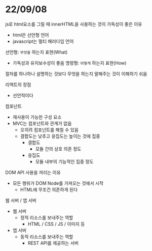 # 22/09/08

js로 html요소를 그릴 때 innerHTML을 사용하는 것이 가독성이 좋은 이유
- html은 선언형 언어
- javascript는 멀티 패러다임 언어

선언형: `무엇을` 하는지 표현(What)
- 가독성과 유지보수성이 좋음
명령형: `어떻게` 하는지 표현(How)

절차를 하나하나 설명하는 것보다 무엇을 하는지 말해주는 것이 이해하기 쉬움


리액트의 장점
- 선언적이다

컴포넌트
- 재사용이 가능한 구성 요소
- MVC는 컴포넌트와 관계가 없음
	- 오히려 컴포넌트를 해칠 수 있음
	- 결합도는 낮추고 응집도는 높이는 것에 집중
		- 결합도
			- 모듈 간의 상호 의존 정도
		- 응집도
			- 모듈 내부의 기능적인 집중 정도


DOM API 사용을 꺼리는 이유
- 모든 행위가 DOM Node를 가져오는 것에서 시작
	- HTML에 무조건 의존하게 된다


웹 서버 / 앱 서버
- 웹 서버
	- 정적 리소스를 보내주는 역할
		- HTML / CSS / JS / 이미지 등
- 앱 서버
	- 동적 리소스를 보내주는 역할
		- REST API를 제공하는 서버